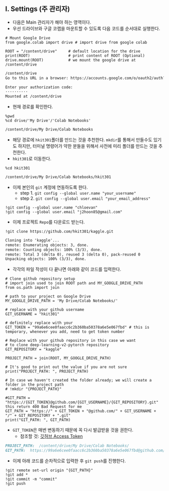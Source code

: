 ## I. Settings (주 관리자)
- 다음은 Main 관리자가 해야 하는 영역이다. 
- 우선 드라이브와 구글 코랩을 마운트할 수 있도록 다음 코드를 순서대로 실행한다.

```terminal
# Mount Google Drive
from google.colab import drive # import drive from google colab

ROOT = "/content/drive"     # default location for the drive
print(ROOT)                 # print content of ROOT (Optional)
drive.mount(ROOT)           # we mount the google drive at /content/drive
```

```markdown
/content/drive
Go to this URL in a browser: https://accounts.google.com/o/oauth2/auth?client_id=947318989803-6bn6qk8qdgf4n4g3pfee6491hc0brc4i.apps.googleusercontent.com&redirect_uri=urn%3aietf%3awg%3aoauth%3a2.0%3aoob&response_type=code&scope=email%20https%3a%2f%2fwww.googleapis.com%2fauth%2fdocs.test%20https%3a%2f%2fwww.googleapis.com%2fauth%2fdrive%20https%3a%2f%2fwww.googleapis.com%2fauth%2fdrive.photos.readonly%20https%3a%2f%2fwww.googleapis.com%2fauth%2fpeopleapi.readonly

Enter your authorization code:
··········
Mounted at /content/drive
```

- 현재 경로를 확인한다.

```terminal
%pwd
%cd drive/'My Drive'/'Colab Notebooks'
```

```markdown
/content/drive/My Drive/Colab Notebooks
```

- 해당 경로에 `hkit301`폴더를 만드는 것을 추천한다. `mkdir`를 통해서 만들수도 있기도 하지만, 터미널 명령어가 약한 분들을 위해서 사전에 미리 폴더를 만드는 것을 추천한다. 
- `hkit301`로 이동한다. 

```terminal
%cd hkit301
```
```markdown
/content/drive/My Drive/Colab Notebooks/hkit301
```

- 이제 본인의 `git` 계정에 연동하도록 한다.
  + step 1. `git config --global user.name "your_username"`
  + step 2. `git config --global user.email "your_email_address"`
 
```terminal
!git config --global user.name "chloevan"
!git config --global user.email "j2hoon85@gmail.com"
```

- 이제 프로젝트 `Repo`를 다운로드 받는다.
```terminal
!git clone https://github.com/hkit301/kaggle.git
```

```markdown
Cloning into 'kaggle'...
remote: Enumerating objects: 3, done.
remote: Counting objects: 100% (3/3), done.
remote: Total 3 (delta 0), reused 3 (delta 0), pack-reused 0
Unpacking objects: 100% (3/3), done.
```

- 각각의 파일 작성이 다 끝나면 아래와 같이 코드를 입력한다.

```terminal
# Clone github repository setup
# import join used to join ROOT path and MY_GOOGLE_DRIVE_PATH
from os.path import join  

# path to your project on Google Drive
MY_GOOGLE_DRIVE_PATH = 'My Drive/Colab Notebooks/'

# replace with your github username
GIT_USERNAME = "hkit301"

# definitely replace with your
GIT_TOKEN = "99a6e6cee0faacc6c2b360ba50378a6e5e067fbd" # this is temporary, whenever you add, need to get token number

# Replace with your github repository in this case we want 
# to clone deep-learning-v2-pytorch repository
GIT_REPOSITORY = "kaggle"

PROJECT_PATH = join(ROOT, MY_GOOGLE_DRIVE_PATH)

# It's good to print out the value if you are not sure 
print("PROJECT_PATH: ", PROJECT_PATH)  

# In case we haven't created the folder already; we will create a folder in the project path 
# !mkdir "{PROJECT_PATH}"    

#GIT_PATH = "https://{GIT_TOKEN}@github.com/{GIT_USERNAME}/{GIT_REPOSITORY}.git" this return 400 Bad Request for me
GIT_PATH = "https://" + GIT_TOKEN + "@github.com/" + GIT_USERNAME + "/" + GIT_REPOSITORY + ".git"
print("GIT_PATH: ", GIT_PATH)
```
- `GIT_TOKEN`은 매번 변동하기 때문에 꼭 다시 발급받을 것을 권한다.
	+ 참조할 것: [깃허브 Access Token](https://chloevan.github.io/settings/colab_drive_github_settings/#1-%EA%B9%83%ED%97%88%EB%B8%8C-access-token)

```markdown
PROJECT_PATH:  /content/drive/My Drive/Colab Notebooks/
GIT_PATH:  https://99a6e6cee0faacc6c2b360ba50378a6e5e067fbd@github.com/hkit301/kaggle.git
```

- 이제 아래 코드를 순차적으로 입력한 후 `git push`를 진행한다.

```terminal
!git remote set-url origin "{GIT_PATH}"
!git add *
!git commit -m "commit"
!git push
```

